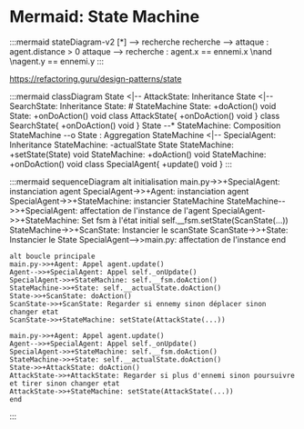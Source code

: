 # Mermaid: State Machine

:::mermaid
stateDiagram-v2
    [*] --> recherche
    recherche --> attaque : agent.distance > 0
    attaque --> recherche : agent.x == ennemi.x \nand \nagent.y == ennemi.y
:::

https://refactoring.guru/design-patterns/state

:::mermaid
classDiagram
    State <|-- AttackState: Inheritance
    State <|-- SearchState: Inheritance
    State: # StateMachine
    State: +doAction() void
    State: +onDoAction() void
    class AttackState{
      +onDoAction() void
    }
    class SearchState{
      +onDoAction() void
    }
    State --* StateMachine: Composition
    StateMachine --o State : Aggregation
    StateMachine <|-- SpecialAgent: Inheritance
    StateMachine: -actualState State
    StateMachine: +setState(State) void
    StateMachine: +doAction() void
    StateMachine: +onDoAction() void
    class SpecialAgent{
        +update() void
    }
:::

:::mermaid
sequenceDiagram
    alt initialisation
    main.py->>+SpecialAgent: instanciation agent
    SpecialAgent->>+Agent: instanciation agent
    SpecialAgent->>+StateMachine: instancier StateMachine
    StateMachine-->>+SpecialAgent: affectation de l'instance de l'agent
    SpecialAgent->>+StateMachine: Set fsm à l'état initial self.__fsm.setState(ScanState(...))
    StateMachine->>+ScanState: Instancier le scanState
    ScanState->>+State: Instancier le State
    SpecialAgent-->>main.py: affectation de l'instance
    end

    alt boucle principale
    main.py->>+Agent: Appel agent.update()
    Agent-->>+SpecialAgent: Appel self._onUpdate()
    SpecialAgent->>+StateMachine: self.__fsm.doAction()
    StateMachine->>+State: self.__actualState.doAction()
    State->>+ScanState: doAction()
    ScanState->>+ScanState: Regarder si ennemy sinon déplacer sinon changer etat
    ScanState->>+StateMachine: setState(AttackState(...))

    main.py->>+Agent: Appel agent.update()
    Agent-->>+SpecialAgent: Appel self._onUpdate()
    SpecialAgent->>+StateMachine: self.__fsm.doAction()
    StateMachine->>+State: self.__actualState.doAction()
    State->>+AttackState: doAction()
    AttackState->>+AttackState: Regarder si plus d'ennemi sinon poursuivre et tirer sinon changer etat
    AttackState->>+StateMachine: setState(AttackState(...))
    end
:::